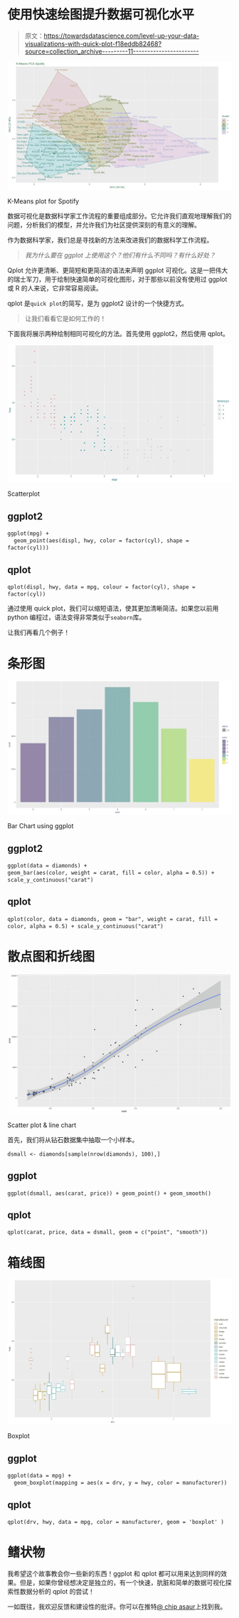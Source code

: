 # 使用快速绘图提升数据可视化水平

> 原文：<https://towardsdatascience.com/level-up-your-data-visualizations-with-quick-plot-f18eddb82468?source=collection_archive---------11----------------------->

![](img/6616b1fc9d2fe76946260983f10fb753.png)

K-Means plot for Spotify

数据可视化是数据科学家工作流程的重要组成部分。它允许我们直观地理解我们的问题，分析我们的模型，并允许我们为社区提供深刻的有意义的理解。

作为数据科学家，我们总是寻找新的方法来改进我们的数据科学工作流程。

> *我为什么要在 ggplot 上使用这个？他们有什么不同吗？有什么好处？*

Qplot 允许更清晰、更简短和更简洁的语法来声明 ggplot 可视化。这是一把伟大的瑞士军刀，用于绘制快速简单的可视化图形，对于那些以前没有使用过 ggplot 或 R 的人来说，它非常容易阅读。

qplot 是`quick plot`的简写，是为 ggplot2 设计的一个快捷方式。

> 让我们看看它是如何工作的！

下面我将展示两种绘制相同可视化的方法。首先使用 ggplot2，然后使用 qplot。

![](img/9b1ad7e5b566082f64d5bff0bd2c84b8.png)

Scatterplot

## ggplot2

```
ggplot(mpg) + 
  geom_point(aes(displ, hwy, color = factor(cyl), shape = factor(cyl)))
```

## qplot

```
qplot(displ, hwy, data = mpg, colour = factor(cyl), shape = factor(cyl))
```

通过使用 quick plot，我们可以缩短语法，使其更加清晰简洁。如果您以前用 python 编程过，语法变得非常类似于`seaborn`库。

让我们再看几个例子！

# 条形图

![](img/ce09174606c594edbc864cf1748359f7.png)

Bar Chart using ggplot

## ggplot2

```
ggplot(data = diamonds) + 
geom_bar(aes(color, weight = carat, fill = color, alpha = 0.5)) + scale_y_continuous("carat")
```

## qplot

```
qplot(color, data = diamonds, geom = "bar", weight = carat, fill = color, alpha = 0.5) + scale_y_continuous("carat")
```

# 散点图和折线图

![](img/4adc0dec6ebaa63253b46e8f493df557.png)

Scatter plot & line chart

首先，我们将从钻石数据集中抽取一个小样本。

```
dsmall <- diamonds[sample(nrow(diamonds), 100),]
```

## ggplot

```
ggplot(dsmall, aes(carat, price)) + geom_point() + geom_smooth()
```

## qplot

```
qplot(carat, price, data = dsmall, geom = c("point", "smooth"))
```

# 箱线图

![](img/5a24d11c00208f85540ecf3609546ddd.png)

Boxplot

## ggplot

```
ggplot(data = mpg) + 
  geom_boxplot(mapping = aes(x = drv, y = hwy, color = manufacturer))
```

## qplot

```
qplot(drv, hwy, data = mpg, color = manufacturer, geom = 'boxplot' )
```

# 鳍状物

我希望这个故事教会你一些新的东西！ggplot 和 qplot 都可以用来达到同样的效果。但是，如果你曾经想决定是独立的，有一个快速，肮脏和简单的数据可视化探索性数据分析的 qplot 的尝试！

一如既往，我欢迎反馈和建设性的批评。你可以在推特[@ chip asaur](https://twitter.com/Chippasaur)上找到我。